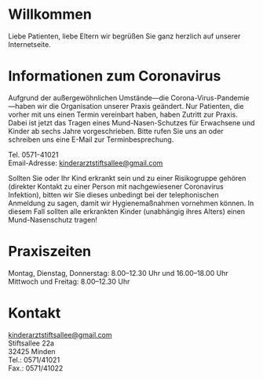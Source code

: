 # Willkommen

Liebe Patienten, liebe Eltern wir begrüßen Sie ganz herzlich auf unserer Internetseite.

# Informationen zum Coronavirus

Aufgrund der außergewöhnlichen Umstände—die Corona-Virus-Pandemie—haben wir die Organisation unserer Praxis geändert. 
Nur Patienten, die vorher mit uns einen Termin vereinbart haben, haben Zutritt zur Praxis. Dabei ist jetzt das Tragen eines Mund-Nasen-Schutzes für Erwachsene und Kinder ab sechs Jahre vorgeschrieben. Bitte rufen Sie uns an oder schreiben uns eine E-Mail zur Terminbesprechung.

Tel. 0571-41021  
Email-Adresse: <kinderarztstiftsallee@gmail.com>  

Sollten Sie oder Ihr Kind erkrankt sein und zu einer Risikogruppe gehören (direkter Kontakt zu einer Person mit nachgewiesener Coronavirus Infektion), bitten wir Sie dieses unbedingt bei der telephonischen Anmeldung zu sagen, damit wir Hygienemaßnahmen vornehmen können. In diesem Fall sollten alle erkrankten Kinder (unabhängig ihres Alters) einen Mund-Nasenschutz tragen!

# Praxiszeiten

Montag, Dienstag, Donnerstag: 8.00–12.30 Uhr und 16.00–18.00 Uhr  
Mittwoch und Freitag: 8.00–12.30 Uhr

# Kontakt

<kinderarztstiftsallee@gmail.com>  
Stiftsallee 22a  
32425 Minden  
Tel.: 0571/41021  
Fax.: 0571/41022
